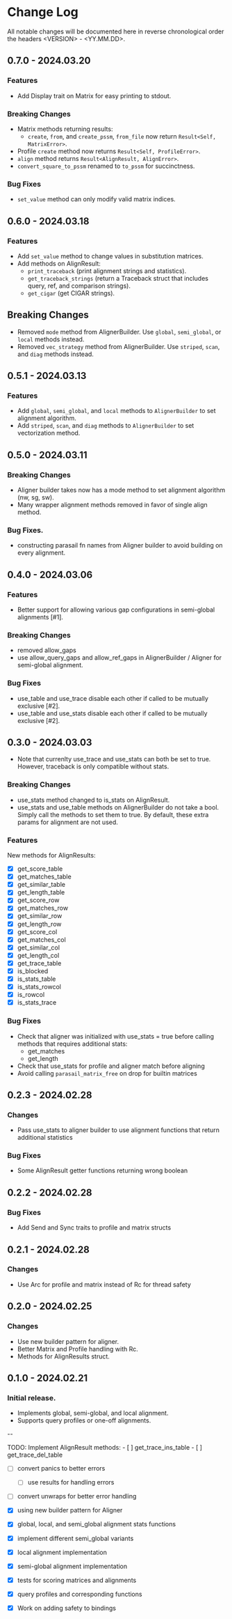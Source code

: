 # Change Log

All notable changes will be documented here in reverse chronological order the headers \<VERSION\> - <YY.MM.DD>.

## 0.7.0 - 2024.03.20

### Features

- Add Display trait on Matrix for easy printing to stdout.

### Breaking Changes

- Matrix methods returning results:
    - `create`, `from`, and `create_pssm`, `from_file` now return `Result<Self, MatrixError>`.
- Profile `create` method now returns `Result<Self, ProfileError>`.
- `align` method returns `Result<AlignResult, AlignError>`.
- `convert_square_to_pssm` renamed to `to_pssm` for succinctness.

### Bug Fixes

- `set_value` method can only modify valid matrix indices.

## 0.6.0 - 2024.03.18

### Features

- Add `set_value` method to change values in substitution matrices.
- Add methods on AlignResult:
    - `print_traceback` (print alignment strings and statistics).
    - `get_traceback_strings` (return a Traceback struct that includes query, ref, and comparison strings).
    - `get_cigar` (get CIGAR strings).

## Breaking Changes

- Removed `mode` method from AlignerBuilder. Use `global`, `semi_global`, or `local` methods instead.
- Removed `vec_strategy` method from AlignerBuilder. Use `striped`, `scan`, and `diag` methods instead.

## 0.5.1 - 2024.03.13

### Features

- Add `global`, `semi_global`, and `local` methods to `AlignerBuilder` to set alignment algorithm.
- Add `striped`, `scan`, and `diag` methods to `AlignerBuilder` to set vectorization method. 

## 0.5.0 - 2024.03.11

### Breaking Changes

- Aligner builder takes now has a mode method to set alignment algorithm (nw, sg, sw).
- Many wrapper alignment methods removed in favor of single align method.

### Bug Fixes.

- constructing parasail fn names from Aligner builder to avoid building on every alignment.

## 0.4.0 - 2024.03.06

### Features

- Better support for allowing various gap configurations in semi-global alignments [\#1].

### Breaking Changes

- removed allow_gaps
- use allow_query_gaps and allow_ref_gaps in AlignerBuilder / Aligner for semi-global alignment.

### Bug Fixes

- use_table and use_trace disable each other if called to be mutually exclusive [\#2].
- use_table and use_stats disable each other if called to be mutually exclusive [\#2].

## 0.3.0 - 2024.03.03

- Note that currenlty use_trace and use_stats can both be set to true. However, traceback is only compatible without stats.

### Breaking Changes

- use_stats method changed to is_stats on AlignResult.
- use_stats and use_table methods on AlignerBuilder do not take a bool. Simply
call the methods to set them to true. By default, these extra params for alignment
are not used.

### Features

New methods for AlignResults:

- [x] get_score_table
- [x] get_matches_table
- [x] get_similar_table
- [x] get_length_table
- [x] get_score_row
- [x] get_matches_row
- [x] get_similar_row
- [x] get_length_row
- [x] get_score_col
- [x] get_matches_col
- [x] get_similar_col
- [x] get_length_col
- [x] get_trace_table
- [x] is_blocked
- [x] is_stats_table
- [x] is_stats_rowcol
- [x] is_rowcol
- [x] is_stats_trace

### Bug Fixes

- Check that aligner was initialized with use_stats = true before calling methods that requires additional stats:
    - get_matches
    - get_length 
- Check that use_stats for profile and aligner match before aligning
- Avoid calling `parasail_matrix_free` on drop for builtin matrices

## 0.2.3 - 2024.02.28

### Changes

- Pass use_stats to aligner builder to use alignment functions that return additional statistics

### Bug Fixes

- Some AlignResult getter functions returning wrong boolean

## 0.2.2 - 2024.02.28

### Bug Fixes

- Add Send and Sync traits to profile and matrix structs

## 0.2.1 - 2024.02.28

### Changes

- Use Arc for profile and matrix instead of Rc for thread safety

## 0.2.0 - 2024.02.25

### Changes 

- Use new builder pattern for aligner.
- Better Matrix and Profile handling with Rc.
- Methods for AlignResults struct.

## 0.1.0 - 2024.02.21

### Initial release.

- Implements global, semi-global, and local alignment.
- Supports query profiles or one-off alignments.

--

TODO:
Implement AlignResult methods:
    - [ ] get_trace_ins_table
    - [ ] get_trace_del_table
- [ ] convert panics to better errors
    - [ ] use results for handling errors
- [ ] convert unwraps for better error handling
- [x] using new builder pattern for Aligner
- [x] global, local, and semi_global alignment stats functions
- [x] implement different semi_global variants
- [x] local alignment implementation
- [x] semi-global alignment implementation
- [x] tests for scoring matrices and alignments
- [x] query profiles and corresponding functions
- [x] Work on adding safety to bindings


